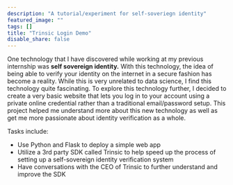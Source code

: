 ```yaml
---
description: "A tutorial/experiment for self-soveriegn identity"
featured_image: ""
tags: []
title: "Trinsic Login Demo"
disable_share: false
---
```


One technology that I have discovered while working at my previous internship was **self sovereign identity.** With this technology, the idea of being able to verify your identity on the internet in a secure fashion has become a reality. While this is very unrelated to data science, I find this technology quite fascinating. To explore this technology further, I decided to create a very basic website that lets you log in to your account using a private online credential rather than a traditional email/password setup. This project helped me understand more about this new technology as well as get me more passionate about identity verification as a whole.

Tasks include:

* Use Python and Flask to deploy a simple web app
* Utilize a 3rd party SDK called Trinsic to help speed up the process of setting up a self-sovereign identity verification system
* Have conversations with the CEO of Trinsic to further understand and improve the SDK
